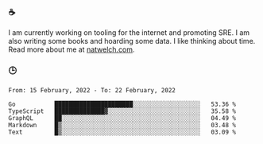 ### ☕

I am currently working on tooling for the internet and promoting SRE. I am also writing some books and hoarding some data. I like thinking about time. Read more about me at [natwelch.com](https://natwelch.com).

### 🕒

<!--START_SECTION:waka-->
```text
From: 15 February, 2022 - To: 22 February, 2022

Go           ██████████████████████░░░░░░░░░░░░░░░░░░░   53.36 % 
TypeScript   ██████████████▓░░░░░░░░░░░░░░░░░░░░░░░░░░   35.58 % 
GraphQL      ██░░░░░░░░░░░░░░░░░░░░░░░░░░░░░░░░░░░░░░░   04.49 % 
Markdown     █▒░░░░░░░░░░░░░░░░░░░░░░░░░░░░░░░░░░░░░░░   03.48 % 
Text         █▒░░░░░░░░░░░░░░░░░░░░░░░░░░░░░░░░░░░░░░░   03.09 % 
```
<!--END_SECTION:waka-->
